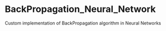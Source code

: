# BackPropagation_Neural_Network
Custom implementation of BackPropagation algorithm in Neural Networks
